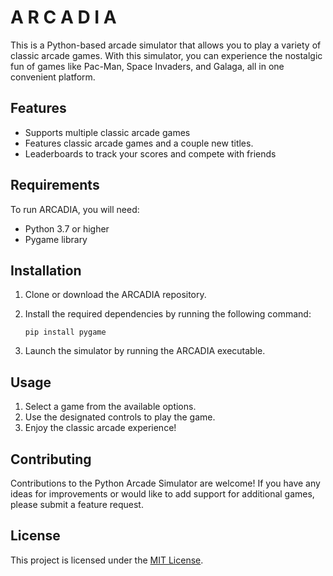 # A R C A D I A
This is a Python-based arcade simulator that allows you to play a variety of classic arcade games. With this simulator, you can experience the nostalgic fun of games like Pac-Man, Space Invaders, and Galaga, all in one convenient platform.

## Features

- Supports multiple classic arcade games
- Features classic arcade games and a couple new titles. 
- Leaderboards to track your scores and compete with friends

## Requirements

To run ARCADIA, you will need:

- Python 3.7 or higher
- Pygame library

## Installation

1. Clone or download the ARCADIA repository.
2. Install the required dependencies by running the following command:
    
    ```
    pip install pygame
    
    ```
    
3. Launch the simulator by running the ARCADIA executable.

## Usage

1. Select a game from the available options.
2. Use the designated controls to play the game.
3. Enjoy the classic arcade experience!

## Contributing

Contributions to the Python Arcade Simulator are welcome! If you have any ideas for improvements or would like to add support for additional games, please submit a feature request.

## License

This project is licensed under the [MIT License](https://opensource.org/licenses/MIT).
